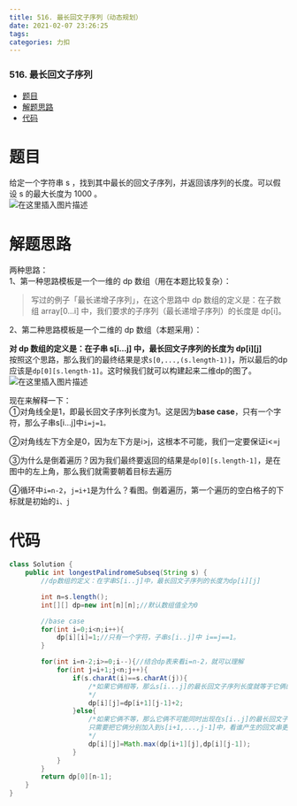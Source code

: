 ```yaml
---
title: 516. 最长回文子序列（动态规划）
date: 2021-02-07 23:26:25
tags: 
categories: 力扣
---
```


<!--more-->

### 516\. 最长回文子序列

- [题目](#_2)
- [解题思路](#_7)
- [代码](#_29)

# 题目

给定一个字符串 s ，找到其中最长的回文子序列，并返回该序列的长度。可以假设 s 的最大长度为 1000 。  
![在这里插入图片描述](https://img-blog.csdnimg.cn/20210207231637590.png?x-oss-process=image/watermark,type_ZmFuZ3poZW5naGVpdGk,shadow_10,text_aHR0cHM6Ly9ibG9nLmNzZG4ubmV0L3FxXzIxMDQwNTU5,size_16,color_FFFFFF,t_70)

# 解题思路

两种思路：  
1、第一种思路模板是一个一维的 dp 数组（用在本题比较复杂）：

> 写过的例子「最长递增子序列」，在这个思路中 dp 数组的定义是：在子数组 array\[0…i\] 中，我们要求的子序列（最长递增子序列）的长度是 dp\[i\]。

2、第二种思路模板是一个二维的 dp 数组（本题采用）：

**对 dp 数组的定义是：在子串 s\[i…j\] 中，最长回文子序列的长度为 dp\[i\]\[j\]**  
按照这个思路，那么我们的最终结果是求`s[0,...,(s.length-1)]`，所以最后的dp应该是`dp[0][s.length-1]`。这时候我们就可以构建起来二维dp的图了。  
![在这里插入图片描述](https://img-blog.csdnimg.cn/20210207232152321.png?x-oss-process=image/watermark,type_ZmFuZ3poZW5naGVpdGk,shadow_10,text_aHR0cHM6Ly9ibG9nLmNzZG4ubmV0L3FxXzIxMDQwNTU5,size_16,color_FFFFFF,t_70)

现在来解释一下：  
①对角线全是1，即最长回文子序列长度为1。这是因为**base case**，只有一个字符，那么子串s\[i…j\]中`i=j=1。`

②对角线左下方全是0，因为左下方是i>j，这根本不可能，我们一定要保证i\<=j

③为什么是倒着遍历？因为我们最终要返回的结果是`dp[0][s.length-1]`，是在图中的左上角，那么我们就需要朝着目标去遍历

④循环中`i=n-2`，`j=i+1`是为什么？看图。倒着遍历，第一个遍历的空白格子的下标就是初始的`i、j`

# 代码

```java
class Solution {
    public int longestPalindromeSubseq(String s) {
        //dp数组的定义：在字串S[i..j]中，最长回文子序列的长度为dp[i][j]

        int n=s.length();
        int[][] dp=new int[n][n];//默认数组值全为0

        //base case
        for(int i=0;i<n;i++){
            dp[i][i]=1;//只有一个字符，子串s[i..j]中 i==j==1。
        }

        for(int i=n-2;i>=0;i--){//结合dp表来看i=n-2，就可以理解
            for(int j=i+1;j<n;j++){
                if(s.charAt(i)==s.charAt(j)){
                    /*如果它俩相等，那么s[i...j]的最长回文子序列长度就等于它俩的长度2加                         上，s[i+1,....,j-1]中的最长回文子序列长度。
                    */
                    dp[i][j]=dp[i+1][j-1]+2;
                }else{
                    /*如果它俩不等，那么它俩不可能同时出现在s[i..j]的最长回文子序列中，
                    只需要把它俩分别加入到s[i+1,...,j-1]中，看谁产生的回文串更长
                    */
                    dp[i][j]=Math.max(dp[i+1][j],dp[i][j-1]);
                }
            }
        }
        return dp[0][n-1];
    }
}
```